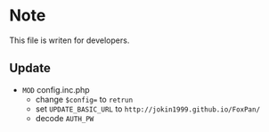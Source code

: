 # Note

This file is writen for developers.

## Update

- `MOD` config.inc.php
  - change `$config=` to `retrun`
  - set `UPDATE_BASIC_URL` to `http://jokin1999.github.io/FoxPan/`
  - decode `AUTH_PW`
